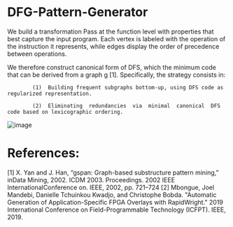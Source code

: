 # DFG-Pattern-Generator

We  build  a  transformation Pass at the function level with  properties that  best  capture  the  input  program.  Each  vertex  is  labeled with the operation of the instruction it represents, while edges display  the  order  of  precedence  between  operations.

We therefore construct canonical form of DFS, which the minimum code  that  can  be  derived  from  a  graph g [1].  Specifically,  the strategy consists in:
			
			(1)  Building frequent subgraphs bottom-up, using DFS code as regularized representation.
			
			(2)  Eliminating  redundancies  via  minimal  canonical  DFS code based on lexicographic ordering.
			
			
			
![image](https://user-images.githubusercontent.com/31550692/122035635-a9abc480-cda0-11eb-8c87-6a1de089f147.png)

# References:
[1] X. Yan and J. Han, “gspan: Graph-based substructure pattern mining,” inData Mining, 2002. ICDM 2003. Proceedings. 2002 IEEE InternationalConference on.    IEEE, 2002, pp. 721–724
[2] Mbongue, Joel Mandebi, Danielle Tchuinkou Kwadjo, and Christophe Bobda. "Automatic Generation of Application-Specific FPGA Overlays with RapidWright." 2019 International Conference on Field-Programmable Technology (ICFPT). IEEE, 2019.

